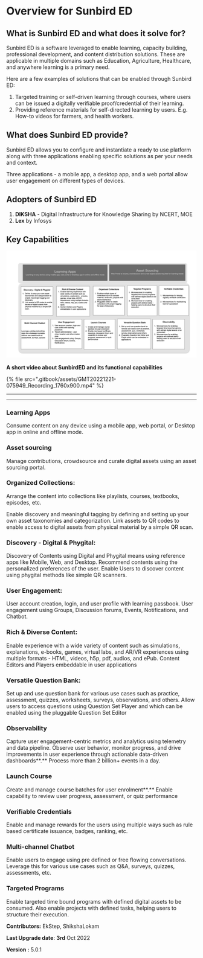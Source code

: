 # Overview for Sunbird ED

## **What is Sunbird ED and what does it solve for?**

Sunbird ED is a software leveraged to enable learning, capacity building, professional development, and content distribution solutions. These are applicable in multiple domains such as Education, Agriculture, Healthcare, and anywhere learning is a primary need.

Here are a few examples of solutions that can be enabled through Sunbird ED:

1. Targeted training or self-driven learning through courses, where users can be issued a digitally verifiable proof/credential of their learning.
2. Providing reference materials for self-directed learning by users. E.g. How-to videos for farmers, and health workers.

## **What does Sunbird ED provide?**

Sunbird ED allows you to configure and instantiate a ready to use platform along with three applications enabling specific solutions as per your needs and context.

Three applications - a mobile app, a desktop app, and a web portal allow user engagement on different types of devices.

## **Adopters of Sunbird ED**

1. **DIKSHA** - Digital Infrastructure for Knowledge Sharing by NCERT, MOE
2. **Lex** by Infosys

## **Key Capabilities**

![Key Capabilities of Sunbird ED](<.gitbook/assets/image (15).png>)

**A short video about SunbirdED and its functional capabilities**

{% file src=".gitbook/assets/GMT20221221-075949_Recording_1760x900.mp4" %}

***

***

### **Learning Apps**

Consume content on any device using a mobile app, web portal, or Desktop app in online and offline mode.

### **Asset sourcing**

Manage contributions, crowdsource and curate digital assets using an asset sourcing portal.

### **Organized Collections**:

Arrange the content into collections like playlists, courses, textbooks, episodes, etc.

Enable discovery and meaningful tagging by defining and setting up your own asset taxonomies and categorization. Link assets to QR codes to enable access to digital assets from physical material by a simple QR scan.

### **Discovery - Digital & Phygital**:

Discovery of Contents using Digital and Phygital means using reference apps like Mobile, Web, and Desktop. Recommend contents using the personalized preferences of the user. Enable Users to discover content using phygital methods like simple QR scanners.

### **User Engagement:**

User account creation, login, and user profile with learning passbook. User engagement using Groups, Discussion forums, Events, Notifications, and Chatbot.

### **Rich & Diverse Content:**

Enable experience with a wide variety of content such as simulations, explanations, e-books, games, virtual labs, and AR/VR experiences using multiple formats - HTML, videos, h5p, pdf, audios, and ePub. Content Editors and Players embeddable in user applications

### **Versatile Question Bank:**

Set up and use question bank for various use cases such as practice, assessment, quizzes, worksheets, surveys, observations, and others. Allow users to access questions using Question Set Player and which can be enabled using the pluggable Question Set Editor

### **Observability**

Capture user engagement-centric metrics and analytics using telemetry and data pipeline. Observe user behavior, monitor progress, and drive improvements in user experience through actionable data-driven dashboards\*\*.\*\* Process more than 2 billion+ events in a day.

### **Launch Course**

Create and manage course batches for user enrolment\*\*.\*\* Enable capability to review user progress, assessment, or quiz performance

### **Verifiable Credentials**

Enable and manage rewards for the users using multiple ways such as rule based certificate issuance, badges, ranking, etc.

### **Multi-channel Chatbot**

Enable users to engage using pre defined or free flowing conversations. Leverage this for various use cases such as Q\&A, surveys, quizzes, assessments, etc.

### **Targeted Programs**

Enable targeted time bound programs with defined digital assets to be consumed. Also enable projects with defined tasks, helping users to structure their execution.

**Contributors:** EkStep, ShikshaLokam

**Last Upgrade date**: **3rd** Oct 2022

**Version :** 5.0.1
